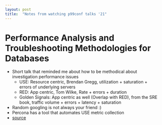 ```yaml
---
layout: post
title:  "Notes from watching p99conf talks '21"
---
```


# Performance Analysis and Troubleshooting Methodologies for Databases

- Short talk that reminded me about how to be methodical about investigation performance issues
  - USE: Resource centric, Brendan Gregg, utilization + saturation + errors of underlying servers
  - RED: App centric, Tom Wilke, Rate + errors + duration
  - Golden Signals: App centric as well (Overlap with RED), from the SRE book, traffic volume + errors + latency + saturation
- Random googling is not always your friend :)
- Percona has a tool that automates USE metric collection
- [source](https://www.p99conf.io/session/performance-analysis-and-troubleshooting-methodologies-for-databases/)
